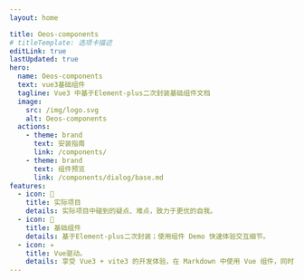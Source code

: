 ```yaml
---
layout: home

title: Oeos-components
# titleTemplate: 选项卡描述
editLink: true
lastUpdated: true
hero:
  name: Oeos-components
  text: vue3基础组件
  tagline: Vue3 中基于Element-plus二次封装基础组件文档
  image:
    src: /img/logo.svg
    alt: Oeos-components
  actions:
    - theme: brand
      text: 安装指南
      link: /components/
    - theme: brand
      text: 组件预览
      link: /components/dialog/base.md
features:
  - icon: 🔨
    title: 实际项目
    details: 实际项目中碰到的疑点、难点，致力于更优的自我。
  - icon: 🧩
    title: 基础组件
    details: 基于Element-plus二次封装；使用组件 Demo 快速体验交互细节。
  - icon: ✈️
    title: Vue驱动。
    details: 享受 Vue3 + vite3 的开发体验，在 Markdown 中使用 Vue 组件，同时可以使用 Vue 来开发自定义主题。
---
```

